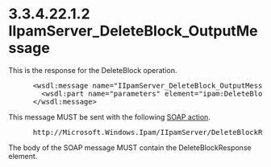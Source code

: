 <html dir="LTR" xmlns:mshelp="http://msdn.microsoft.com/mshelp" xmlns:ddue="http://ddue.schemas.microsoft.com/authoring/2003/5" xmlns:xlink="http://www.w3.org/1999/xlink" xmlns:tool="http://www.microsoft.com/tooltip">
 <body>
 <div id="header">
 <h1 class="heading">3.3.4.22.1.2 IIpamServer_DeleteBlock_OutputMessage</h1>
 </div>
 <div id="mainSection">
 <div id="mainBody">
 <div id="allHistory" class="saveHistory"></div>
 <div id="sectionSection0" class="section" name="collapseableSection">
 

<p>This is the response for the DeleteBlock operation.</p>

<dl>
<dd>
<div><pre> &lt;wsdl:message name=&quot;IIpamServer_DeleteBlock_OutputMessage&quot;&gt;
   &lt;wsdl:part name=&quot;parameters&quot; element=&quot;ipam:DeleteBlockResponse&quot; /&gt;
 &lt;/wsdl:message&gt;
</pre></div>
</dd></dl>

<p>This message MUST be sent with the following <a href="21b4a631-8f28-420f-822f-c5f879d5046e.md#gt_c1358651-96c1-4ce0-8e1f-b0b7a94145e3">SOAP action</a>.</p>

<dl>
<dd>
<div><pre> http://Microsoft.Windows.Ipam/IIpamServer/DeleteBlockResponse
</pre></div>
</dd></dl>

<p>The body of the SOAP message MUST contain the
DeleteBlockResponse element.</p>


 </div>
 </div>
 </div>
 </body>
</html>